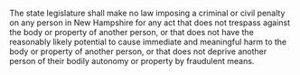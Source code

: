 The state legislature shall make no law imposing a criminal or civil penalty on any person in New Hampshire for any act that does not trespass against the body or property of another person, or that does not have the reasonably likely potential to cause immediate and meaningful harm to the body or property of another person, or that does not deprive another person of their bodily autonomy or property by fraudulent means.
